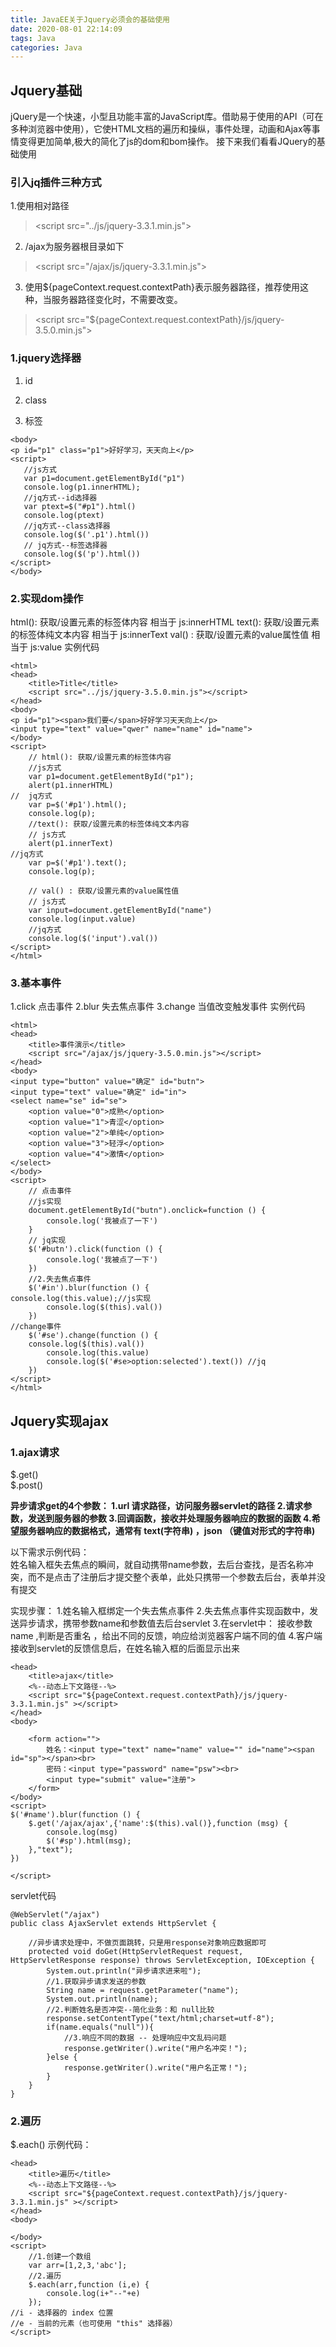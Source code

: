 ```yaml
---
title: JavaEE关于Jquery必须会的基础使用
date: 2020-08-01 22:14:09
tags: Java
categories: Java
---
```


<!-- toc -->

<!--more-->

## Jquery基础
jQuery是一个快速，小型且功能丰富的JavaScript库。借助易于使用的API（可在多种浏览器中使用），它使HTML文档的遍历和操纵，事件处理，动画和Ajax等事情变得更加简单,极大的简化了js的dom和bom操作。
接下来我们看看JQuery的基础使用
### 引入jq插件三种方式
1.使用相对路径
>\<script src="../js/jquery-3.3.1.min.js"></script>
2. /ajax为服务器根目录如下
>\<script src="/ajax/js/jquery-3.3.1.min.js"></script>
3. 使用${pageContext.request.contextPath}表示服务器路径，推荐使用这种，当服务器路径变化时，不需要改变。
> \<script src="${pageContext.request.contextPath}/js/jquery-3.5.0.min.js"></script>
### 1.jquery选择器
1. id

2. class

3. 标签
 ```
 <body>
<p id="p1" class="p1">好好学习，天天向上</p>
<script>
    //js方式
    var p1=document.getElementById("p1")
    console.log(p1.innerHTML);
    //jq方式--id选择器
    var ptext=$("#p1").html()
    console.log(ptext)
    //jq方式--class选择器
    console.log($('.p1').html())
    // jq方式--标签选择器
    console.log($('p').html())
</script>
</body>
 ```
### 2.实现dom操作
html(): 获取/设置元素的标签体内容 相当于 js:innerHTML
text(): 获取/设置元素的标签体纯文本内容  相当于 js:innerText
val() : 获取/设置元素的value属性值  相当于 js:value
实例代码
```
<html>
<head>
    <title>Title</title>
    <script src="../js/jquery-3.5.0.min.js"></script>
</head>
<body>
<p id="p1"><span>我们要</span>好好学习天天向上</p>
<input type="text" value="qwer" name="name" id="name">
</body>
<script>
    // html(): 获取/设置元素的标签体内容
    //js方式
    var p1=document.getElementById("p1");
    alert(p1.innerHTML)
//  jq方式
    var p=$('#p1').html();
    console.log(p);
    //text(): 获取/设置元素的标签体纯文本内容
    // js方式
    alert(p1.innerText)
//jq方式
    var p=$('#p1').text();
    console.log(p);

    // val() : 获取/设置元素的value属性值
    // js方式
    var input=document.getElementById("name")
    console.log(input.value)
    //jq方式
    console.log($('input').val())
</script>
</html>
```
### 3.基本事件
1.click 点击事件
2.blur 失去焦点事件
3.change 当值改变触发事件
实例代码

```
<html>
<head>
    <title>事件演示</title>
    <script src="/ajax/js/jquery-3.5.0.min.js"></script>
</head>
<body>
<input type="button" value="确定" id="butn">
<input type="text" value="确定" id="in">
<select name="se" id="se">
    <option value="0">成熟</option>
    <option value="1">青涩</option>
    <option value="2">单纯</option>
    <option value="3">轻浮</option>
    <option value="4">激情</option>
</select>
</body>
<script>
    // 点击事件
    //js实现
    document.getElementById("butn").onclick=function () {
        console.log('我被点了一下')
    }
    // jq实现
    $('#butn').click(function () {
        console.log('我被点了一下')
    })
    //2.失去焦点事件
    $('#in').blur(function () {
console.log(this.value);//js实现
        console.log($(this).val())
    })
//change事件
    $('#se').change(function () {
    console.log($(this).val())
        console.log(this.value)
        console.log($('#se>option:selected').text()) //jq
    })
</script>
</html>
```
## Jquery实现ajax
### 1.ajax请求
$.get()  
$.post()  

**异步请求get的4个参数：
    1.url 请求路径，访问服务器servlet的路径
    2.请求参数，发送到服务器的参数
    3.回调函数，接收并处理服务器响应的数据的函数
    4.希望服务器响应的数据格式，通常有 text(字符串)  ，json （键值对形式的字符串)**

以下需求示例代码：  
姓名输入框失去焦点的瞬间，就自动携带name参数，去后台查找，是否名称冲突，而不是点击了注册后才提交整个表单，此处只携带一个参数去后台，表单并没有提交

实现步骤：
    1.姓名输入框绑定一个失去焦点事件
    2.失去焦点事件实现函数中，发送异步请求，携带参数name和参数值去后台servlet
    3.在servlet中： 接收参数name ,判断是否重名 ，给出不同的反馈，响应给浏览器客户端不同的值
    4.客户端接收到servlet的反馈信息后，在姓名输入框的后面显示出来

```
<head>
    <title>ajax</title>
    <%--动态上下文路径--%>
    <script src="${pageContext.request.contextPath}/js/jquery-3.3.1.min.js" ></script>
</head>
<body>

    <form action="">
        姓名：<input type="text" name="name" value="" id="name"><span id="sp"></span><br>
        密码：<input type="password" name="psw"><br>
        <input type="submit" value="注册">
    </form>
</body>
<script>
$('#name').blur(function () {
    $.get('/ajax/ajax',{'name':$(this).val()},function (msg) {
        console.log(msg)
        $('#sp').html(msg);
    },"text");
})

</script>
```
servlet代码
```
@WebServlet("/ajax")
public class AjaxServlet extends HttpServlet {
  
    //异步请求处理中，不做页面跳转，只是用response对象响应数据即可
    protected void doGet(HttpServletRequest request, HttpServletResponse response) throws ServletException, IOException {
        System.out.println("异步请求进来啦");
        //1.获取异步请求发送的参数
        String name = request.getParameter("name");
        System.out.println(name);
        //2.判断姓名是否冲突--简化业务：和 null比较
        response.setContentType("text/html;charset=utf-8");
        if(name.equals("null")){
            //3.响应不同的数据 -- 处理响应中文乱码问题
            response.getWriter().write("用户名冲突！");
        }else {
            response.getWriter().write("用户名正常！");
        }
    }
}
```
### 2.遍历
$.each()
示例代码：
```
<head>
    <title>遍历</title>
    <%--动态上下文路径--%>
    <script src="${pageContext.request.contextPath}/js/jquery-3.3.1.min.js" ></script>
</head>
<body>

</body>
<script>
    //1.创建一个数组
    var arr=[1,2,3,'abc'];
    //2.遍历
    $.each(arr,function (i,e) {
        console.log(i+"--"+e)
    });
//i - 选择器的 index 位置
//e - 当前的元素（也可使用 "this" 选择器）
</script>
```
